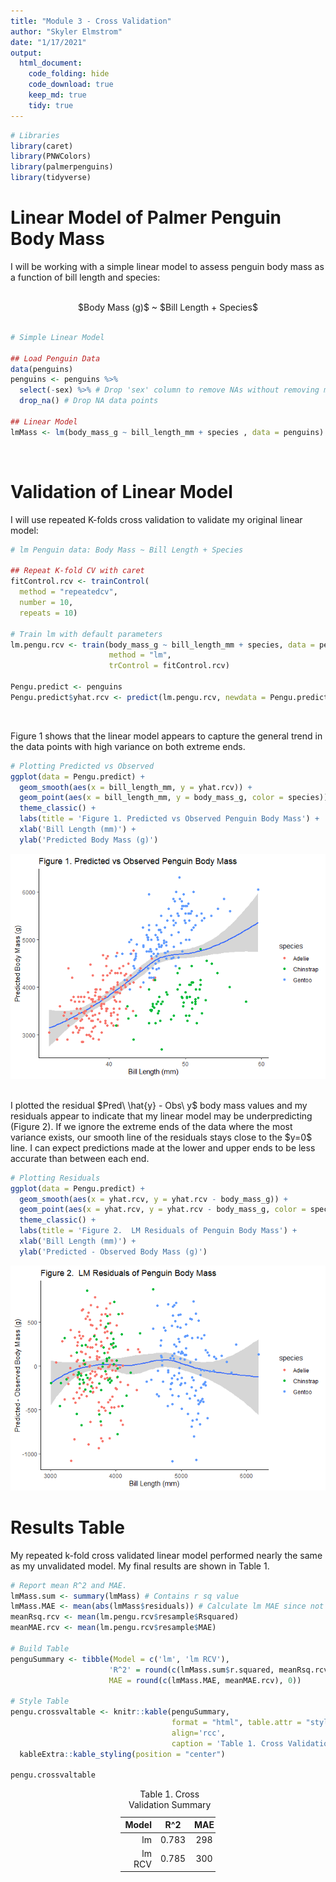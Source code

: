 ```yaml
---
title: "Module 3 - Cross Validation"
author: "Skyler Elmstrom"
date: "1/17/2021"
output:
  html_document:
    code_folding: hide
    code_download: true
    keep_md: true
    tidy: true
---
```


<style>
p.caption {
  font-size: 0.9em;
  font-style: italic;
  text-align: justify;
}
</style>




```r
# Libraries
library(caret)
library(PNWColors)
library(palmerpenguins)
library(tidyverse)
```





<!--- My Work Section --->

# Linear Model of Palmer Penguin Body Mass


I will be working with a simple linear model to assess penguin body mass as a function of bill length and species:
<br><br>
<center> $Body Mass (g)$ ~ $Bill Length + Species$ </center>
<br>


```{.r .fold-show}
# Simple Linear Model

## Load Penguin Data
data(penguins)
penguins <- penguins %>%
  select(-sex) %>% # Drop 'sex' column to remove NAs without removing more data points
  drop_na() # Drop NA data points

## Linear Model
lmMass <- lm(body_mass_g ~ bill_length_mm + species , data = penguins)
```
<br>

# Validation of Linear Model

I will use repeated K-folds cross validation to validate my original linear model:


```{.r .fold-show}
# lm Penguin data: Body Mass ~ Bill Length + Species

## Repeat K-fold CV with caret
fitControl.rcv <- trainControl(
  method = "repeatedcv",
  number = 10,
  repeats = 10)

# Train lm with default parameters
lm.pengu.rcv <- train(body_mass_g ~ bill_length_mm + species, data = penguins,
                      method = "lm",
                      trControl = fitControl.rcv)

Pengu.predict <- penguins
Pengu.predict$yhat.rcv <- predict(lm.pengu.rcv, newdata = Pengu.predict) # new column in penguins with predictions
```
<br>

Figure 1 shows that the linear model appears to capture the general trend in the data points with high variance on both extreme ends. 


```r
# Plotting Predicted vs Observed
ggplot(data = Pengu.predict) +
  geom_smooth(aes(x = bill_length_mm, y = yhat.rcv)) +
  geom_point(aes(x = bill_length_mm, y = body_mass_g, color = species)) +
  theme_classic() +
  labs(title = 'Figure 1. Predicted vs Observed Penguin Body Mass') +
  xlab('Bill Length (mm)') +
  ylab('Predicted Body Mass (g)')
```

![*Points are observed penguin body mass by Bill length. Blue line represents the predicted body mass from linear model.](SElmstrom_Week3_CrossValidation_files/figure-html/unnamed-chunk-6-1.png)

<br>
I plotted the residual $Pred\ \hat{y} - Obs\ y$ body mass values and my residuals appear to indicate that my linear model may be underpredicting (Figure 2). If we ignore the extreme ends of the data where the most variance exists, our smooth line of the residuals stays close to the $y=0$ line. I can expect predictions made at the lower and upper ends to be less accurate than between each end.


```r
# Plotting Residuals
ggplot(data = Pengu.predict) +
  geom_smooth(aes(x = yhat.rcv, y = yhat.rcv - body_mass_g)) +
  geom_point(aes(x = yhat.rcv, y = yhat.rcv - body_mass_g, color = species)) +
  theme_classic() +
  labs(title = 'Figure 2.  LM Residuals of Penguin Body Mass') +
  xlab('Bill Length (mm)') +
  ylab('Predicted - Observed Body Mass (g)')
```

![*Points are the linear model residuals of penguin body mass by bill length. Blue line represents the mean residual value](SElmstrom_Week3_CrossValidation_files/figure-html/unnamed-chunk-7-1.png)
<br>

# Results Table

My repeated k-fold cross validated linear model performed nearly the same as my unvalidated model. My final results are shown in Table 1.


```r
# Report mean R^2 and MAE.
lmMass.sum <- summary(lmMass) # Contains r sq value
lmMass.MAE <- mean(abs(lmMass$residuals)) # Calculate lm MAE since not already given
meanRsq.rcv <- mean(lm.pengu.rcv$resample$Rsquared)
meanMAE.rcv <- mean(lm.pengu.rcv$resample$MAE)

# Build Table
penguSummary <- tibble(Model = c('lm', 'lm RCV'),
                      'R^2' = round(c(lmMass.sum$r.squared, meanRsq.rcv), 3),
                      MAE = round(c(lmMass.MAE, meanMAE.rcv), 0))

# Style Table
pengu.crossvaltable <- knitr::kable(penguSummary,
                                    format = "html", table.attr = "style='width:30%;'",
                                    align='rcc',
                                    caption = 'Table 1. Cross Validation Summary') %>%
  kableExtra::kable_styling(position = "center")

pengu.crossvaltable
```

<table style="width:30%; margin-left: auto; margin-right: auto;" class="table">
<caption>Table 1. Cross Validation Summary</caption>
 <thead>
  <tr>
   <th style="text-align:right;"> Model </th>
   <th style="text-align:center;"> R^2 </th>
   <th style="text-align:center;"> MAE </th>
  </tr>
 </thead>
<tbody>
  <tr>
   <td style="text-align:right;"> lm </td>
   <td style="text-align:center;"> 0.783 </td>
   <td style="text-align:center;"> 298 </td>
  </tr>
  <tr>
   <td style="text-align:right;"> lm RCV </td>
   <td style="text-align:center;"> 0.785 </td>
   <td style="text-align:center;"> 300 </td>
  </tr>
</tbody>
</table>
<br><br>

